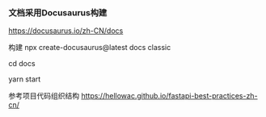 






### 文档采用Docusaurus构建
https://docusaurus.io/zh-CN/docs

构建
npx create-docusaurus@latest docs classic

cd docs

yarn start


参考项目代码组织结构
https://hellowac.github.io/fastapi-best-practices-zh-cn/

